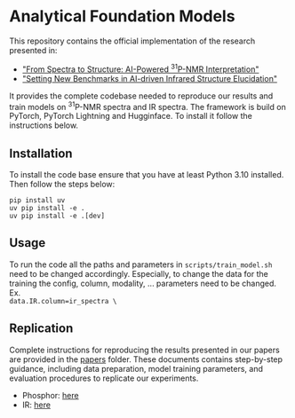# Analytical Foundation Models

This repository contains the official implementation of the research presented in:
- ["From Spectra to Structure: AI-Powered <sup>31</sup>P-NMR Interpretation"](https://chemrxiv.org/engage/chemrxiv/article-details/67c813e86dde43c90891f1f6)
- ["Setting New Benchmarks in AI-driven Infrared Structure Elucidation"](https://chemrxiv.org/engage/chemrxiv/article-details/67eaab5c6dde43c908da98cd)
  
It provides the complete codebase needed to reproduce our results and train models on <sup>31</sup>P-NMR spectra and IR spectra. The framework is build on PyTorch, PyTorch Lightning and Hugginface. To install it follow the instructions below.

## Installation
To install the code base ensure that you have at least Python 3.10 installed. Then follow the steps below:

```
pip install uv
uv pip install -e .
uv pip install -e .[dev]
```

## Usage
To run the code all the paths and parameters in `scripts/train_model.sh` need to be changed accordingly.
Especially, to change the data for the training the config, column, modality, ... parameters need to be changed.
Ex.  
`data.IR.column=ir_spectra \`

## Replication
Complete instructions for reproducing the results presented in our papers are provided in the [papers](paper_replication/) folder. These documents contains step-by-step guidance, including data preparation, model training parameters, and evaluation procedures to replicate our experiments. 

- Phosphor: [here](paper_replication/phosphor)
- IR: [here](paper_replication/ir)
